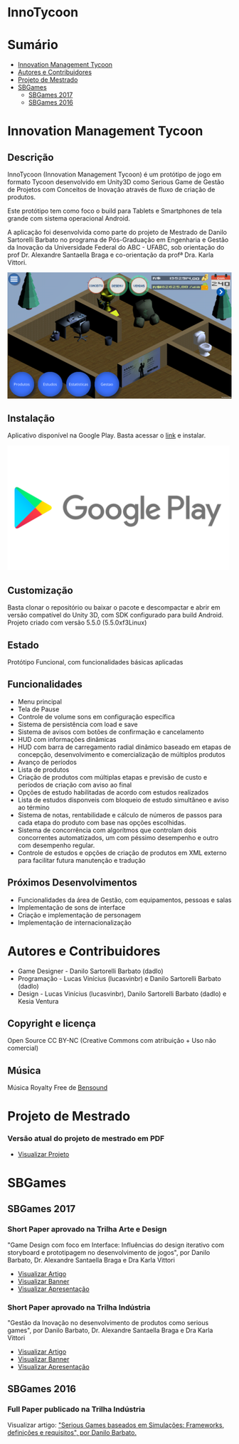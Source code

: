 InnoTycoon
==========

Sumário
=======

  * [Innovation Management Tycoon](#innovation-management-tycoon)
  * [Autores e Contribuidores](#autores-e-contribuidores)
  * [Projeto de Mestrado](#projeto-de-mestrado)
  * [SBGames](#sbgames)
    * [SBGames 2017](#sbgames-2017)
    * [SBGames 2016](#sbgames-2016)



Innovation Management Tycoon
============================


Descrição
---------

InnoTycoon (Innovation Management Tycoon) é um protótipo de jogo em formato Tycoon desenvolvido em Unity3D como Serious Game de Gestão de Projetos com Conceitos de Inovação através de fluxo de criação de produtos.

Este protótipo tem como foco o build para Tablets e Smartphones de tela grande com sistema operacional Android.

A aplicação foi desenvolvida como parte do projeto de Mestrado de Danilo Sartorelli Barbato no programa de Pós-Graduação em Engenharia e Gestão da Inovação da Universidade Federal do ABC - UFABC, sob orientação do prof Dr. Alexandre Santaella Braga e co-orientação da profª Dra. Karla Vittori.

![Tela principal do protótipo](https://raw.githubusercontent.com/Dadlo/innovation.management.tycoon/master/SBGames/telaprincipal.png)


Instalação
----------

Aplicativo disponível na Google Play.
Basta acessar o [link](https://play.google.com/store/apps/details?id=innovation.management.tycoon) e instalar.

[![Google Play](https://raw.githubusercontent.com/Dadlo/innovation.management.tycoon/master/SBGames/googleplay.png)](https://play.google.com/store/apps/details?id=innovation.management.tycoon)


Customização
------------

Basta clonar o repositório ou baixar o pacote e descompactar e abrir em versão compatível do Unity 3D, com SDK configurado para build Android.
Projeto criado com versão 5.5.0 (5.5.0xf3Linux)


Estado
------

Protótipo Funcional, com funcionalidades básicas aplicadas


Funcionalidades
---------------

* Menu principal
* Tela de Pause
* Controle de volume sons em configuração específica
* Sistema de persistência com load e save
* Sistema de avisos com botões de confirmação e cancelamento
* HUD com informações dinâmicas
* HUD com barra de carregamento radial dinâmico baseado em etapas de concepção, desenvolvimento e comercialização de múltiplos produtos
* Avanço de períodos
* Lista de produtos
* Criação de produtos com múltiplas etapas e previsão de custo e períodos de criação com aviso ao final
* Opções de estudo habilitadas de acordo com estudos realizados
* Lista de estudos disponveis com bloqueio de estudo simultâneo e aviso ao término
* Sistema de notas, rentabilidade e cálculo de números de passos para cada etapa do produto com base nas opções escolhidas.
* Sistema de concorrência com algorítmos que controlam dois concorrentes automatizados, um com péssimo desempenho e outro com desempenho regular.
* Controle de estudos e opções de criação de produtos em XML externo para facilitar futura manutenção e tradução


Próximos Desenvolvimentos
-------------------------

* Funcionalidades da área de Gestão, com equipamentos, pessoas e salas
* Implementação de sons de interface
* Criação e implementação de personagem
* Implementação de internacionalização


Autores e Contribuidores
========================

* Game Designer - Danilo Sartorelli Barbato (dadlo)
* Programação - Lucas Vinícius (lucasvinbr) e Danilo Sartorelli Barbato (dadlo)
* Design - Lucas Vinícius (lucasvinbr), Danilo Sartorelli Barbato (dadlo) e Kesia Ventura


Copyright e licença
-------------------

Open Source CC BY-NC (Creative Commons com atribuição + Uso não comercial)


Música
------

Música Royalty Free de [Bensound](http://www.bensound.com/)


Projeto de Mestrado
===================

### Versão atual do projeto de mestrado em PDF

* [Visualizar Projeto](https://raw.githubusercontent.com/Dadlo/innovation.management.tycoon/master/SBGames/projeto-mestrado-v14.pdf
)

SBGames
=======

SBGames 2017
------------

### Short Paper aprovado na Trilha Arte e Design

"Game Design com foco em Interface: Influências do design iterativo com storyboard e prototipagem no desenvolvimento de jogos", por Danilo Barbato, Dr. Alexandre Santaella Braga e Dra Karla Vittori

* [Visualizar Artigo](https://raw.githubusercontent.com/Dadlo/innovation.management.tycoon/master/SBGames/game-design-com-foco-em-interface.pdf)
* [Visualizar Banner](https://raw.githubusercontent.com/Dadlo/innovation.management.tycoon/master/SBGames/banner-game-design-com-foco-em-interface.pdf)
* [Visualizar Apresentação](https://raw.githubusercontent.com/Dadlo/innovation.management.tycoon/master/SBGames/apresentacao--game-design-com-foco-em-interface.pdf)

### Short Paper aprovado na Trilha Indústria

"Gestão da Inovação no desenvolvimento de produtos como serious games", por Danilo Barbato, Dr. Alexandre Santaella Braga e Dra Karla Vittori

* [Visualizar Artigo](https://raw.githubusercontent.com/Dadlo/innovation.management.tycoon/master/SBGames/gestao-da-inovacao-no-desenvolvimento-de-produtos-como-serious-games.pdf)
* [Visualizar Banner](https://raw.githubusercontent.com/Dadlo/innovation.management.tycoon/master/SBGames/banner-gestao-da-inovacao-no-desenvolvimento-de-produtos-como-serious-games.pdf)
* [Visualizar Apresentação](https://raw.githubusercontent.com/Dadlo/innovation.management.tycoon/master/SBGames/apresentacao-gestao-da-inovacao-no-desenvolvimento-de-produtos-como-serious-games.pdf)


SBGames 2016
------------

### Full Paper publicado na Trilha Indústria

Visualizar artigo: ["Serious Games baseados em Simulações: Frameworks, definições e requisitos", por Danilo Barbato.](http://www.sbgames.org/sbgames2016/downloads/anais/160391.pdf)
